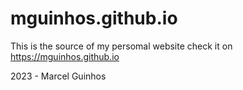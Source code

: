 # mguinhos.github.io
This is the source of my persomal website check it on https://mguinhos.github.io

2023 - Marcel Guinhos